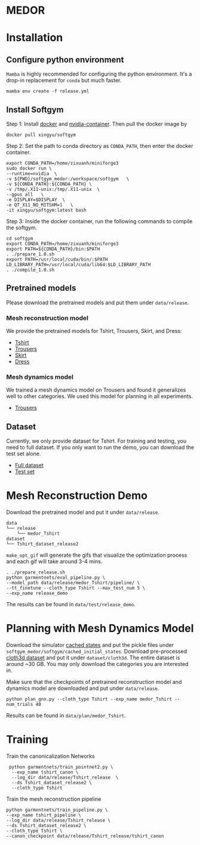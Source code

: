 # MEDOR


# Installation
## Configure python environment
`Mamba` is highly recommended for configuring the python environment. It's a drop-in replacement for `conda` but much faster. 
```
mamba env create -f release.yml
```
## Install Softgym
Step 1: Install [docker](https://docs.docker.com/engine/install/ubuntu/) and [nvidia-container](https://docs.nvidia.com/datacenter/cloud-native/container-toolkit/latest/install-guide.html). Then pull the docker image by
```
docker pull xingyu/softgym
```
Step 2: Set the path to conda directory as `CONDA_PATH`, then enter the docker container.
```
export CONDA_PATH=/home/zixuanh/miniforge3
sudo docker run \
--runtime=nvidia  \
-v ${PWD}/softgym_medor:/workspace/softgym   \
-v ${CONDA_PATH}:${CONDA_PATH} \
-v /tmp/.X11-unix:/tmp/.X11-unix  \
--gpus all   \
-e DISPLAY=$DISPLAY  \
-e QT_X11_NO_MITSHM=1   \
-it xingyu/softgym:latest bash
```
Step 3: Inside the docker container, run the following commands to compile the softgym.
```
cd softgym
export CONDA_PATH=/home/zixuanh/miniforge3
export PATH=${CONDA_PATH}/bin:$PATH
. ./prepare_1.0.sh
export PATH=/usr/local/cuda/bin/:$PATH
LD_LIBRARY_PATH=/usr/local/cuda/lib64:$LD_LIBRARY_PATH
. ./compile_1.0.sh
```
## Pretrained models
Please download the pretrained models and put them under `data/release`.
### Mesh reconstruction model
We provide the pretrained models for Tshirt, Trousers, Skirt, and Dress:
- [Tshirt](https://drive.google.com/file/d/1ISpN-uSeIoCTdtV0M_NAXuOel0zxDzbd/view?usp=sharing)
- [Trousers](https://drive.google.com/file/d/1-QCSUHySClJncu4JaQ6YgCSYJoFlIsaQ/view?usp=sharing)
- [Skirt](https://drive.google.com/file/d/1U1SsSj-15YzeH8FES8QeWS8GIbJ_nOAA/view?usp=drive_link)
- [Dress](https://drive.google.com/file/d/1jRP6K72EY3j9BghjG4wm77JYJoxA6Smj/view?usp=drive_link)

### Mesh dynamics model
We trained a mesh dynamics model on Trousers and found it generalizes well to other categories. We used this model for planning in all experiments.
- [Trousers](https://drive.google.com/file/d/1-QCSUHySClJncu4JaQ6YgCSYJoFlIsaQ/view?usp=sharing)

## Dataset
Currently, we only provide dataset for Tshirt. For training and testing, you need to full dataset. 
If you only want to run the demo, you can download the test set alone.
- [Full dataset](https://drive.google.com/file/d/1JrC2vHrdxXvfjgcmn2tz1eT81U2noTlP/view?usp=sharing)
- [Test set](https://drive.google.com/file/d/1klTUl5xaja3izQ5GoLjDPn88dwbkrERo/view?usp=sharing)

# Mesh Reconstruction Demo
Download the pretrained model and put it under `data/release`.
```angular2html
data
└── release
    └── medor_Tshirt
dataset
└── Tshirt_dataset_release2
```

`make_opt_gif` will generate the gifs that visualize the optimization process and each gif will take around 3-4 mins.

```
. ./prepare_release.sh
python garmentnets/eval_pipeline.py \
--model_path data/release/medor_Tshirt/pipeline/ \
--tt_finetune --cloth_type Tshirt --max_test_num 5 \
--exp_name release_demo 
```
The results can be found in `data/test/release_demo`.

# Planning with Mesh Dynamics Model
Download the simulator [cached states](https://drive.google.com/file/d/1_XIz0LRWc8brVolXeLoVaS6vfttzJV4i/view?usp=drive_link) and put the pickle files under `softgym_medor/softgym/cached_initial_states`.
Download pre-processed [cloth3d dataset](https://drive.google.com/drive/folders/13Z19FHutzTGcyIMv3BQgJDioDrTTHuty?usp=drive_link) and put it under `dataset/cloth3d`. The entire dataset is around ~30 GB. You may only download the categories you are interested in.

Make sure that the checkpoints of pretrained reconstruction model and dynamics model are downloaded and put under `data/release`.

```
python plan_gnn.py --cloth_type Tshirt --exp_name medor_Tshirt --num_trials 40
```
Results can be found in `data/plan/medor_Tshirt`.

# Training
Train the canonicalization Networks
```
 python garmentnets/train_pointnet2.py \
  --exp_name tshirt_canon \
  --log_dir data/release/Tshirt_release  \
  --ds Tshirt_dataset_release2 \
  --cloth_type Tshirt
```
Train the mesh reconstruction pipeline
```
python garmentnets/train_pipeline.py \
--exp_name tshirt_pipeline \
--log_dir data/release/Tshirt_release \
--ds Tshirt_dataset_release2 \
--cloth_type Tshirt \
--canon_checkpoint data/release/Tshirt_release/tshirt_canon
```

